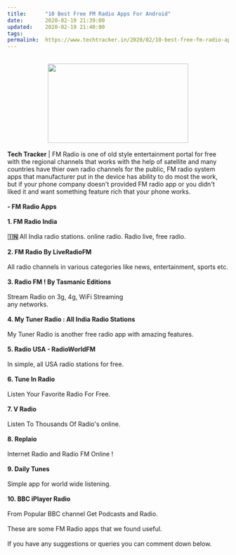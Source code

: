 ```yaml
---
title:		"10 Best Free FM Radio Apps For Android"
date:		2020-02-19 21:39:00
updated:	2020-02-19 21:40:00
tags: 	
permalink:	https://www.techtracker.in/2020/02/10-best-free-fm-radio-apps-for-android_19.html
---
```


<div><br></div><b><div class="separator" style="clear: both; text-align: center;"><a href="https://lh3.googleusercontent.com/-TjKDIlSsBCE/Xk1doZB4tXI/AAAAAAAABJY/4DZbQ2DZY7g4Tk4QDtg_GncE-aB6h19NgCLcBGAsYHQ/s1600/IMG_20200219_213752_996.jpg" imageanchor="1" style="margin-left: 1em; margin-right: 1em;"><img src="https://lh3.googleusercontent.com/-TjKDIlSsBCE/Xk1doZB4tXI/AAAAAAAABJY/4DZbQ2DZY7g4Tk4QDtg_GncE-aB6h19NgCLcBGAsYHQ/s1600/IMG_20200219_213752_996.jpg" border="0" data-original-width="1280" data-original-height="720" width="320" height="180"></a></div><div class="separator" style="clear: both; text-align: center;"><br></div>Tech Tracker</b> | FM Radio is one of old style entertainment portal for free with the regional channels that works with the help of satellite and many countries have thier own radio channels for the public, FM radio system apps that manufacturer put in the device has ability to do most the work, but if your phone company doesn't provided FM radio app or you didn't liked it and want something feature rich that your phone works.<div><br></div><div><b>- FM Radio Apps</b></div><div><br></div><div><b>1. FM Radio India</b></div><div><b><br></b></div><div><b>🇮🇳 </b>All India radio stations.&nbsp;online radio. Radio live, free radio.</div><div><br></div><div><b>2. FM Radio By LiveRadioFM</b></div><div><b><br></b></div><div>All radio channels in various categories like news, entertainment, sports etc.</div><div><b><br></b></div><div><b>3. Radio FM ! By Tasmanic Editions</b></div><div><b><br></b></div><div>Stream Radio on 3g, 4g, WiFi Streaming&nbsp;</div><div>any networks.</div><div><b><br></b></div><div><b>4. My Tuner Radio : All India Radio Stations</b></div><div><b><br></b></div><div>My Tuner Radio is another free radio app with amazing features.</div><div><br></div><div><b>5. Radio USA - RadioWorldFM</b></div><div><b><br></b></div><div>In simple, all USA radio stations for free.</div><div><b><br></b></div><div><b>6. Tune In Radio</b></div><div><b><br></b></div><div>Listen Your Favorite Radio For Free.</div><div><b><br></b></div><div><b>7. V Radio</b></div><div><b><br></b></div><div>Listen To Thousands Of Radio's online.</div><div><b><br></b></div><div><b>8. Replaio</b></div><div><b><br></b></div><div>Internet Radio and Radio FM Online !</div><div><b><br></b></div><div><b>9. Daily Tunes</b></div><div><b><br></b></div><div>Simple app for world wide listening.</div><div><b><br></b></div><div><b>10. BBC iPlayer Radio</b></div><div><b><br></b></div><div>From Popular BBC channel Get Podcasts and Radio.</div><div><br></div><div>These are some FM Radio apps that we found useful.</div><div><br></div><div>If you have any suggestions or queries you can comment down below.</div><div><div><br></div></div>
<!-- no comments on this post -->